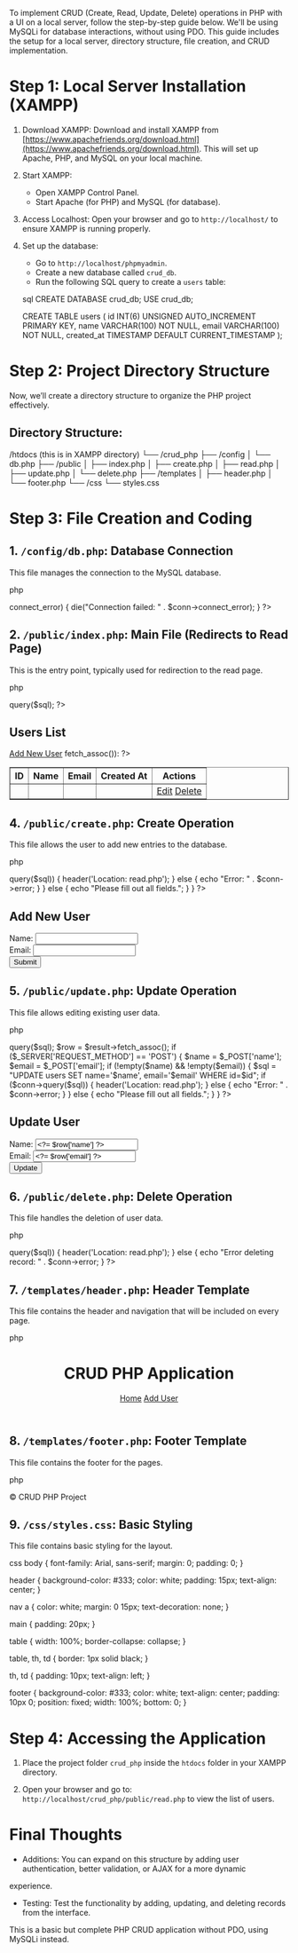 To implement CRUD (Create, Read, Update, Delete) operations in PHP with a UI on a local server, follow the step-by-step guide below. We'll be using MySQLi for database interactions, without using PDO. This guide includes the setup for a local server, directory structure, file creation, and CRUD implementation.

# Step 1: Local Server Installation (XAMPP)

1. Download XAMPP: Download and install XAMPP from [https://www.apachefriends.org/download.html](https://www.apachefriends.org/download.html). This will set up Apache, PHP, and MySQL on your local machine.
   
2. Start XAMPP:
   - Open XAMPP Control Panel.
   - Start Apache (for PHP) and MySQL (for database).

3. Access Localhost: Open your browser and go to `http://localhost/` to ensure XAMPP is running properly.

4. Set up the database:
   - Go to `http://localhost/phpmyadmin`.
   - Create a new database called `crud_db`.
   - Run the following SQL query to create a `users` table:

   sql
   CREATE DATABASE crud_db;
   USE crud_db;
   
   CREATE TABLE users (
       id INT(6) UNSIGNED AUTO_INCREMENT PRIMARY KEY,
       name VARCHAR(100) NOT NULL,
       email VARCHAR(100) NOT NULL,
       created_at TIMESTAMP DEFAULT CURRENT_TIMESTAMP
   );
   

# Step 2: Project Directory Structure

Now, we’ll create a directory structure to organize the PHP project effectively.

## Directory Structure:


/htdocs (this is in XAMPP directory)
  └── /crud_php
       ├── /config
       │   └── db.php
       ├── /public
       │   ├── index.php
       │   ├── create.php
       │   ├── read.php
       │   ├── update.php
       │   └── delete.php
       ├── /templates
       │   ├── header.php
       │   └── footer.php
       └── /css
           └── styles.css


# Step 3: File Creation and Coding

## 1. `/config/db.php`: Database Connection
This file manages the connection to the MySQL database.

php
<?php
// Database configuration
$host = "localhost";
$user = "root";
$pass = "";
$dbname = "crud_db";

// Create connection
$conn = new mysqli($host, $user, $pass, $dbname);

// Check connection
if ($conn->connect_error) {
    die("Connection failed: " . $conn->connect_error);
}
?>


## 2. `/public/index.php`: Main File (Redirects to Read Page)
This is the entry point, typically used for redirection to the read page.

php
<?php
header('Location: read.php');
exit;


## 3. `/public/read.php`: Read Operation
This file displays a list of users from the `users` table.

php
<?php
include '../config/db.php';
include '../templates/header.php';

// Fetch all users
$sql = "SELECT * FROM users";
$result = $conn->query($sql);
?>

<h2>Users List</h2>
<a href="create.php">Add New User</a>
<table border="1" cellpadding="10" cellspacing="0">
    <tr>
        <th>ID</th>
        <th>Name</th>
        <th>Email</th>
        <th>Created At</th>
        <th>Actions</th>
    </tr>
    <?php while($row = $result->fetch_assoc()): ?>
    <tr>
        <td><?= $row['id'] ?></td>
        <td><?= $row['name'] ?></td>
        <td><?= $row['email'] ?></td>
        <td><?= $row['created_at'] ?></td>
        <td>
            <a href="update.php?id=<?= $row['id'] ?>">Edit</a>
            <a href="delete.php?id=<?= $row['id'] ?>" onclick="return confirm('Are you sure?')">Delete</a>
        </td>
    </tr>
    <?php endwhile; ?>
</table>

<?php include '../templates/footer.php'; ?>


## 4. `/public/create.php`: Create Operation
This file allows the user to add new entries to the database.

php
<?php
include '../config/db.php';
include '../templates/header.php';

if ($_SERVER['REQUEST_METHOD'] == 'POST') {
    $name = $_POST['name'];
    $email = $_POST['email'];

    if (!empty($name) && !empty($email)) {
        $sql = "INSERT INTO users (name, email) VALUES ('$name', '$email')";
        if ($conn->query($sql)) {
            header('Location: read.php');
        } else {
            echo "Error: " . $conn->error;
        }
    } else {
        echo "Please fill out all fields.";
    }
}
?>

<h2>Add New User</h2>
<form method="POST" action="">
    Name: <input type="text" name="name"><br>
    Email: <input type="text" name="email"><br>
    <input type="submit" value="Submit">
</form>

<?php include '../templates/footer.php'; ?>


## 5. `/public/update.php`: Update Operation
This file allows editing existing user data.

php
<?php
include '../config/db.php';
include '../templates/header.php';

$id = $_GET['id'];
$sql = "SELECT * FROM users WHERE id=$id";
$result = $conn->query($sql);
$row = $result->fetch_assoc();

if ($_SERVER['REQUEST_METHOD'] == 'POST') {
    $name = $_POST['name'];
    $email = $_POST['email'];

    if (!empty($name) && !empty($email)) {
        $sql = "UPDATE users SET name='$name', email='$email' WHERE id=$id";
        if ($conn->query($sql)) {
            header('Location: read.php');
        } else {
            echo "Error: " . $conn->error;
        }
    } else {
        echo "Please fill out all fields.";
    }
}
?>

<h2>Update User</h2>
<form method="POST" action="">
    Name: <input type="text" name="name" value="<?= $row['name'] ?>"><br>
    Email: <input type="text" name="email" value="<?= $row['email'] ?>"><br>
    <input type="submit" value="Update">
</form>

<?php include '../templates/footer.php'; ?>


## 6. `/public/delete.php`: Delete Operation
This file handles the deletion of user data.

php
<?php
include '../config/db.php';

$id = $_GET['id'];

$sql = "DELETE FROM users WHERE id=$id";
if ($conn->query($sql)) {
    header('Location: read.php');
} else {
    echo "Error deleting record: " . $conn->error;
}
?>


## 7. `/templates/header.php`: Header Template
This file contains the header and navigation that will be included on every page.

php
<!DOCTYPE html>
<html lang="en">
<head>
    <meta charset="UTF-8">
    <meta name="viewport" content="width=device-width, initial-scale=1.0">
    <link rel="stylesheet" href="../css/styles.css">
    <title>CRUD PHP Project</title>
</head>
<body>
    <header>
        <h1>CRUD PHP Application</h1>
        <nav>
            <a href="read.php">Home</a>
            <a href="create.php">Add User</a>
        </nav>
    </header>
    <main>


## 8. `/templates/footer.php`: Footer Template
This file contains the footer for the pages.

php
    </main>
    <footer>
        <p>&copy; <?= date("Y") ?> CRUD PHP Project</p>
    </footer>
</body>
</html>


## 9. `/css/styles.css`: Basic Styling
This file contains basic styling for the layout.

css
body {
    font-family: Arial, sans-serif;
    margin: 0;
    padding: 0;
}

header {
    background-color: #333;
    color: white;
    padding: 15px;
    text-align: center;
}

nav a {
    color: white;
    margin: 0 15px;
    text-decoration: none;
}

main {
    padding: 20px;
}

table {
    width: 100%;
    border-collapse: collapse;
}

table, th, td {
    border: 1px solid black;
}

th, td {
    padding: 10px;
    text-align: left;
}

footer {
    background-color: #333;
    color: white;
    text-align: center;
    padding: 10px 0;
    position: fixed;
    width: 100%;
    bottom: 0;
}


# Step 4: Accessing the Application

1. Place the project folder `crud_php` inside the `htdocs` folder in your XAMPP directory.
   
2. Open your browser and go to: `http://localhost/crud_php/public/read.php` to view the list of users.

# Final Thoughts

- Additions: You can expand on this structure by adding user authentication, better validation, or AJAX for a more dynamic

 experience.
- Testing: Test the functionality by adding, updating, and deleting records from the interface.

This is a basic but complete PHP CRUD application without PDO, using MySQLi instead.
